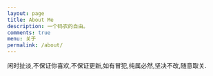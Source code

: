 ```yaml
---
layout: page
title: About Me
description: 一个码农的自由。
comments: true
menu: 关于
permalink: /about/
---
```


闲时扯淡,不保证你喜欢,不保证更新,如有冒犯,纯属必然,坚决不改,随意取关.
